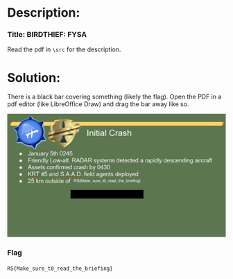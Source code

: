 # Description:

### Title: BIRDTHIEF: FYSA

Read the pdf in `\src` for the description.

# Solution:

There is a black bar covering something (likely the flag). Open the PDF in a pdf editor (like LibreOffice Draw) and drag the bar away like so.

![black-tul1p](/RITSEC-2021/forensics/BIRDTHIEF-FYSA/solve/solve.png)

### Flag

`RS{Make_sure_t0_read_the_briefing}`
